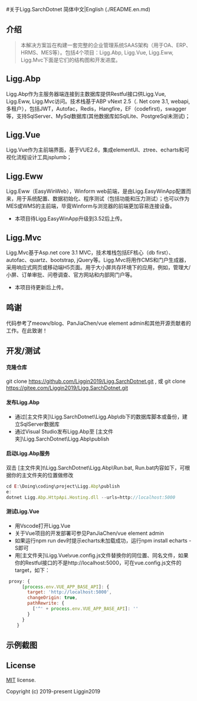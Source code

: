 #关于Ligg.SarchDotnet
简体中文|English (./README.en.md) 
## 介绍
> 本解决方案旨在构建一套完整的企业管理系统SAAS架构（用于OA、ERP、HRMS、MES等）。包括4个项目：Ligg.Abp, Ligg.Vue, Ligg.Eww, Ligg.Mvc下面是它们的结构图和开发进度。

## Ligg.Abp
Ligg.Abp作为主服务器端连接到主数据库提供Restful接口供Ligg.Vue, Ligg.Eww, Ligg.Mvc访问。技术栈基于ABP vNext 2.5（. Net core 3.1, webapi, 多租户），包括JWT，Autofac，Redis，Hangfire，EF（codefirst)，swagger等，支持SqlServer、MySql数据库(其他数据库如SqlLite、PostgreSql未测试)；

## Ligg.Vue
Ligg.Vue作为主前端界面，基于VUE2.6，集成elementUI、ztree、echarts和可视化流程设计工具jsplumb；

##  Ligg.Eww
 Ligg.Eww（EasyWinWeb），Winform web前端，是由Ligg.EasyWinApp配置而来，用于系统配置、数据初始化、程序测试（包括功能和压力测试）；也可以作为MES或WMS的主前端，毕竟Winform与浏览器的前端更加容易连接设备。
- 本项目待Ligg.EasyWinApp升级到3.52后上传。

## Ligg.Mvc
Ligg.Mvc基于Asp.net core 3.1 MVC，技术堆栈包括EF核心（db first）、autofac、quartz、bootstrap, jQuery等。Ligg.Mvc将用作CMS和门户生成器，采用响应式网页或移动端H5页面。用于大小屏共存环境下的应用，例如，管理大/小屏、订单审批、问卷调查、官方网站和内部网门户等。
- 本项目待更新后上传。

## 鸣谢
代码参考了meowv/blog、PanJiaChen/vue element admin和其他开源贡献者的工作。在此致谢！

## 开发/测试

#### 克隆仓库
git clone https://github.com/Liggin2019/Ligg.SarchDotnet.git , 或
git clone https://gitee.com/Liggin2019/Ligg.SarchDotnet.git

#### 发布Ligg.Abp
- 通过[主文件夹]\Ligg.SarchDotnet\Ligg.Abp\db下的数据库脚本或备份，建立SqlServer数据库
- 通过Visual Studio发布Ligg.Abp至 [主文件夹]\Ligg.SarchDotnet\Ligg.Abp\publish

#### 启动Ligg.Abp服务
双击 [主文件夹]t\Ligg.SarchDotnet\Ligg.Abp\Run.bat, Run.bat内容如下，可根据你的主文件夹的位置做修改
```js
cd E:\Doing\coding\project\Ligg.Abp\publish
e:
dotnet Ligg.Abp.HttpApi.Hosting.dll --urls=http://localhost:5000
```
#### 测试Ligg.Vue
- 用Vscode打开Ligg.Vue
- 关于Vue项目的开发部署可参见PanJiaChen/vue element admin
- 如果运行npm run dev时提示echarts未加载成功，运行npm install echarts -S即可
- 用[主文件夹]\Ligg.Vue\vue.config.js文件替换你的同位置、同名文件，如果你的Restful接口的不是http://localhost:5000，可在vue.config.js文件的target，如下：
```js
 proxy: {
      [process.env.VUE_APP_BASE_API]: {
        target: 'http://localhost:5000',
        changeOrigin: true,
        pathRewrite: {
          ['^' + process.env.VUE_APP_BASE_API]: ''
        }
      }
    }
```

## 示例截图

## License

[MIT](https://gitee.com/Liggin2019/Ligg.SarchDotnet/blob/master/LICENSE) license.

Copyright (c) 2019-present Liggin2019